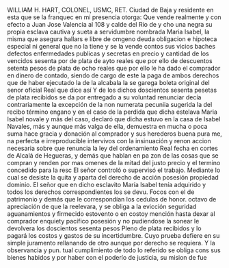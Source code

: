 WILLIAM H. HART, COLONEL, USMC, RET.
Ciudad de Baja y residente en esta que se la franquec en mi presencia otorga: Que vende realmente y con efecto a Juan Jose Valencia al 108 y calde del Rio de y cho una negra su propia esclava cautiva y sueta a servidumbre nombrada Maria Isabel, la misma que asegura
hallars e libre de omgeno deuda obligacion e hipoteca especial ni general que no la tiene y se la vende contos sus vicios baches defectos enfermedades publicas y secretas en precio y cantidad de los vencidos sesenta por de plata de ayto reales que por ello
de descuentos setenta pesos de plata de ocho reales que por ello le ha dado el comprador en dinero de contado, siendo de cargo de este la paga de ambos derechos que de haber ejecutado la de la alcabala la se garega boleta original del senor oficial Real que dice así
Y de los dichos doscientos sesenta pesetas de plata recibidos se da
por entregado a su voluntad renunciar decía contrariamente la excepción
de la non numerata pecuniia sugerida la del recibo término engano
y en el caso de la perdida que dicha estelava Maria Isabel novale
y más del caso, declaró que dicha estuvo en la casa de Isabel Navales, más y aunque más valga de ella, demuestra en mucha o poca suma hace gracia y donación al comprador y sus herederos buena pura me, na perfecta e irreproducible intervivos con la insinuación y renon
accion necesaria sobre que renuncia la ley del ordenamiento Real fecha en cortes de Alcalá de Hegueras, y demás que hablan en pa zon de las cosas que se compran y renden por mas omenes de la mitad del justo precio y el termino concedido para la resc
El señor controló o supervisó el trabajo. Mediante lo cual se desiste la quita y aparta del derecho de acción posesión propiedad dominio. El señor que en dicho esclavito María Isabel tenía adquirido y todos los derechos correspondientes los se devu.
Focos con el de patrimonio y demás que le correspondían los cedulas de honor.
octavo de apreciación de que la reelevara, y se obliga a la evicción seguridad aguanamientos y firmecido estovento o en costoy mención hasta dexar al comprador enquiety pacífico posesión y no pudiendose la sonear le devolvera los doscientos sesenta pesos
Pleno de plata recibidos y lo pagará los costos y gastos de su incertidumbre. Cuyo prueba defiere en su simple juramento rellanando de otro aunque por derecho se requiera. Y la observancia y pun.
tual cumplimiento de todo lo referido se obliga cons sus bienes
habidos y por haber con el poderío de justicia, su mision de fue
